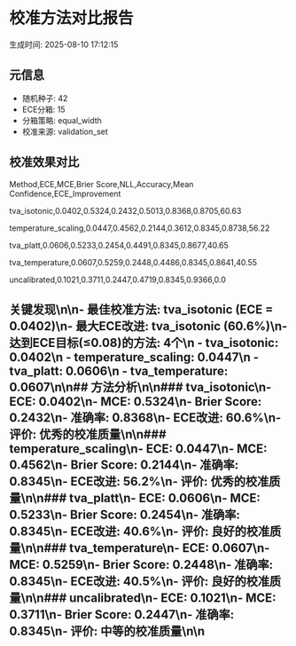 # 校准方法对比报告

生成时间: 2025-08-10 17:12:15

## 元信息

- 随机种子: 42
- ECE分箱: 15
- 分箱策略: equal_width
- 校准来源: validation_set

## 校准效果对比

Method,ECE,MCE,Brier Score,NLL,Accuracy,Mean Confidence,ECE_Improvement
tva_isotonic,0.0402,0.5324,0.2432,0.5013,0.8368,0.8705,60.63
temperature_scaling,0.0447,0.4562,0.2144,0.3612,0.8345,0.8738,56.22
tva_platt,0.0606,0.5233,0.2454,0.4491,0.8345,0.8677,40.65
tva_temperature,0.0607,0.5259,0.2448,0.4486,0.8345,0.8641,40.55
uncalibrated,0.1021,0.3711,0.2447,0.4719,0.8345,0.9366,0.0


## 关键发现\n\n- **最佳校准方法**: tva_isotonic (ECE = 0.0402)\n- **最大ECE改进**: tva_isotonic (60.6%)\n- **达到ECE目标(≤0.08)的方法**: 4个\n  - tva_isotonic: 0.0402\n  - temperature_scaling: 0.0447\n  - tva_platt: 0.0606\n  - tva_temperature: 0.0607\n\n## 方法分析\n\n### tva_isotonic\n- ECE: 0.0402\n- MCE: 0.5324\n- Brier Score: 0.2432\n- 准确率: 0.8368\n- ECE改进: 60.6%\n- 评价: 优秀的校准质量\n\n### temperature_scaling\n- ECE: 0.0447\n- MCE: 0.4562\n- Brier Score: 0.2144\n- 准确率: 0.8345\n- ECE改进: 56.2%\n- 评价: 优秀的校准质量\n\n### tva_platt\n- ECE: 0.0606\n- MCE: 0.5233\n- Brier Score: 0.2454\n- 准确率: 0.8345\n- ECE改进: 40.6%\n- 评价: 良好的校准质量\n\n### tva_temperature\n- ECE: 0.0607\n- MCE: 0.5259\n- Brier Score: 0.2448\n- 准确率: 0.8345\n- ECE改进: 40.5%\n- 评价: 良好的校准质量\n\n### uncalibrated\n- ECE: 0.1021\n- MCE: 0.3711\n- Brier Score: 0.2447\n- 准确率: 0.8345\n- 评价: 中等的校准质量\n\n
